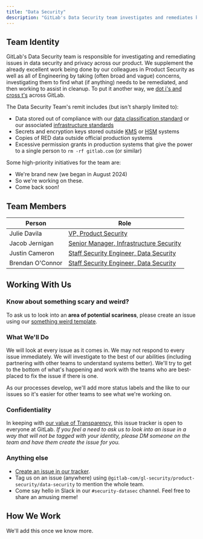 ```yaml
---
title: "Data Security"
description: "GitLab's Data Security team investigates and remediates known unknowns in our data security and privacy posture."
---
```


## Team Identity

GitLab's Data Security team is responsible for investigating and remediating issues in data security and privacy across our product. We supplement the already excellent work being done by our colleagues in Product Security as well as all of Engineering by taking (often broad and vague) concerns, investigating them to find what (if anything) needs to be remediated, and then working to assist in cleanup. To put it another way, we [dot i's and cross t's](https://en.wikipedia.org/wiki/Tittle#Phrases) across GitLab.

The Data Security Team's remit includes (but isn't sharply limited to):

* Data stored out of compliance with our [data classification standard](/handbook/security/standards/data-classification-standard/) or our associated [infrastructure standards](/handbook/company/infrastructure-standards/)
* Secrets and encryption keys stored outside [KMS](https://en.wikipedia.org/wiki/Key_management#Key_management_system) or [HSM](https://en.wikipedia.org/wiki/Hardware_security_module) systems
* Copies of RED data outside official production systems
* Excessive permission grants in production systems that give the power to a single person to `rm -rf gitlab.com` (or similar)

Some high-priority initiatives for the team are:

* We're brand new (we began in August 2024)
* So we're working on these.
* Come back soon!

## Team Members

<table>
<thead>
<tr>
<th>Person</th>
<th>Role</th>
</tr>
</thead>
<tbody>
<tr>
<td>Julie Davila</td>
<td><a href="/job-families/security/security-leadership#vice-president-vp-security">VP, Product Security</a></td>
</tr>
<tr>
<td>Jacob Jernigan</td>
<td><a href="/job-families/security/security-leadership#senior-manager-infrastructure-security">Senior Manager, Infrastructure Security</a></td>
</tr>
<tr>
<td>Justin Cameron</td>
<td><a href="/job-families/security/security-engineer/#staff-security-engineer">Staff Security Engineer, Data Security</a></td>
</tr>
<tr>
<td>Brendan O'Connor</td>
<td><a href="/job-families/security/security-engineer/#staff-security-engineer">Staff Security Engineer, Data Security</a></td>
</tr>
</tbody>
</table>

## Working With Us

### Know about something scary and weird?

To ask us to look into an **area of potential scariness**, please create an issue using our [something weird template](https://gitlab.com/gitlab-com/gl-security/product-security/data-security/data-security-team/-/issues/new?issuable_template=something-weird).

### What We'll Do

We will look at every issue as it comes in. We may not respond to every issue immediately. We will investigate to the best of our abilities (including partnering with other teams to understand systems better). We'll try to get to the bottom of what's happening and work with the teams who are best-placed to fix the issue if there is one.

As our processes develop, we'll add more status labels and the like to our issues so it's easier for other teams to see what we're working on.

### Confidentiality

In keeping with [our value of Transparency](/handbook/values/#transparency), this issue tracker is open to everyone at GitLab. *If you feel a need to ask us to look into an issue in a way that will not be tagged with your identity, please DM someone on the team and have them create the issue for you.*

### Anything else

* [Create an issue in our tracker](https://gitlab.com/gitlab-com/gl-security/product-security/data-security/data-security-team/-/issues).
* Tag us on an issue (anywhere) using `@gitlab-com/gl-security/product-security/data-security` to mention the whole team.
* Come say hello in Slack in our `#security-datasec` channel. Feel free to share an amusing meme!

## How We Work

We'll add this once we know more.
